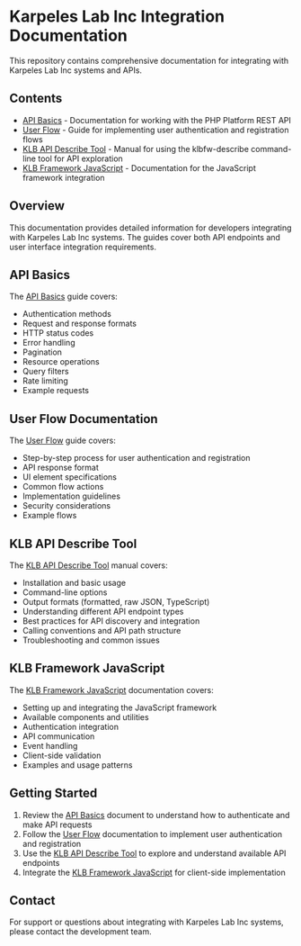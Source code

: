 # Karpeles Lab Inc Integration Documentation

This repository contains comprehensive documentation for integrating with Karpeles Lab Inc systems and APIs.

## Contents

- [API Basics](apibasics.md) - Documentation for working with the PHP Platform REST API
- [User Flow](userflow.md) - Guide for implementing user authentication and registration flows
- [KLB API Describe Tool](klbfw-describe.md) - Manual for using the klbfw-describe command-line tool for API exploration
- [KLB Framework JavaScript](klbfw-js.md) - Documentation for the JavaScript framework integration

## Overview

This documentation provides detailed information for developers integrating with Karpeles Lab Inc systems. The guides cover both API endpoints and user interface integration requirements.

## API Basics

The [API Basics](apibasics.md) guide covers:

- Authentication methods
- Request and response formats
- HTTP status codes
- Error handling
- Pagination
- Resource operations
- Query filters
- Rate limiting
- Example requests

## User Flow Documentation

The [User Flow](userflow.md) guide covers:

- Step-by-step process for user authentication and registration
- API response format
- UI element specifications
- Common flow actions
- Implementation guidelines
- Security considerations
- Example flows

## KLB API Describe Tool

The [KLB API Describe Tool](klbfw-describe.md) manual covers:

- Installation and basic usage
- Command-line options
- Output formats (formatted, raw JSON, TypeScript)
- Understanding different API endpoint types
- Best practices for API discovery and integration
- Calling conventions and API path structure
- Troubleshooting and common issues

## KLB Framework JavaScript

The [KLB Framework JavaScript](klbfw-js.md) documentation covers:

- Setting up and integrating the JavaScript framework
- Available components and utilities
- Authentication integration
- API communication
- Event handling
- Client-side validation
- Examples and usage patterns

## Getting Started

1. Review the [API Basics](apibasics.md) document to understand how to authenticate and make API requests
2. Follow the [User Flow](userflow.md) documentation to implement user authentication and registration
3. Use the [KLB API Describe Tool](klbfw-describe.md) to explore and understand available API endpoints
4. Integrate the [KLB Framework JavaScript](klbfw-js.md) for client-side implementation

## Contact

For support or questions about integrating with Karpeles Lab Inc systems, please contact the development team.